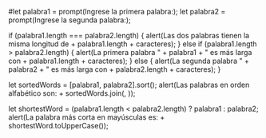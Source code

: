 #let palabra1 = prompt(Ingrese la primera palabra:);
let palabra2 = prompt(Ingrese la segunda palabra:);

if (palabra1.length === palabra2.length) {
  alert(Las dos palabras tienen la misma longitud de  + palabra1.length +  caracteres);
} else if (palabra1.length > palabra2.length) {
  alert(La primera palabra " + palabra1 + " es más larga con  + palabra1.length +  caracteres);
} else {
  alert(La segunda palabra " + palabra2 + " es más larga con  + palabra2.length +  caracteres);
}

let sortedWords = [palabra1, palabra2].sort();
alert(Las palabras en orden alfabético son:  + sortedWords.join(, ));

let shortestWord = (palabra1.length < palabra2.length) ? palabra1 : palabra2;
alert(La palabra más corta en mayúsculas es:  + shortestWord.toUpperCase());

